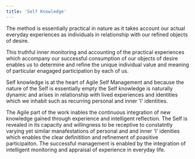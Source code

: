 ```yaml
---
title: 'Self Knowledge'
---
```


The method is essentially practical in nature as it takes account our actual everyday experiences as individuals in relationship with our refined objects of desire. 

This truthful inner monitoring and accounting of the practical experiences which accompany our successful consumption of our objects of desire enables us to determine and refine the unique individual value and meaning of particular enagaged participation by each of us. 

Self knowledge is at the heart of Agile Self Management and because the nature of the Self is essentially empty the Self knowledge is naturally dynamic and arises in relationship with lived experiences and identities which we inhabit such as recurring personal and inner 'I' identities.

The Agile part of the work inables the continuous integration of new knowledge gained through experience and intelligent reflection. The Self is revealed in its capacity and willingness to be receptive to constatntly varying yet similar manafestations of personal and and inner 'I' idenities which enables the clear definitition and refinement of poasitive participaiton. The successful management is enabled by the integration of intelligent monitoring and appraisal of experience in everyday life.


